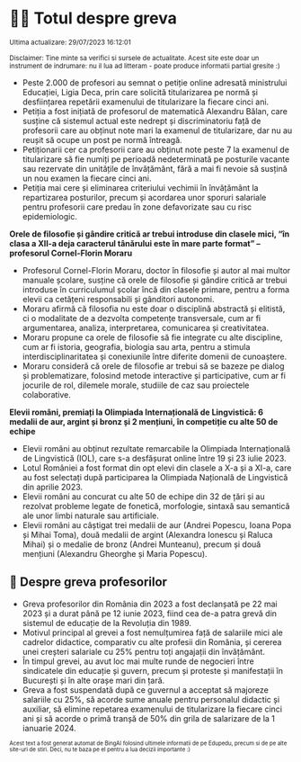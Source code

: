 # 👩‍🏫 Totul despre greva
<sub>Ultima actualizare: 29/07/2023 16:12:01</sub>

<sub>Disclaimer: Tine minte sa verifici si sursele de actualitate. Acest site este doar un instrument de indrumare: nu il lua ad litteram - poate produce informatii partial gresite :)</sub>

- Peste 2.000 de profesori au semnat o petiție online adresată ministrului Educației, Ligia Deca, prin care solicită titularizarea pe normă și desființarea repetării examenului de titularizare la fiecare cinci ani.
- Petiția a fost inițiată de profesorul de matematică Alexandru Bălan, care susține că sistemul actual este nedrept și discriminatoriu față de profesorii care au obținut note mari la examenul de titularizare, dar nu au reușit să ocupe un post pe normă întreagă.
- Petiționarii cer ca profesorii care au obținut note peste 7 la examenul de titularizare să fie numiți pe perioadă nedeterminată pe posturile vacante sau rezervate din unitățile de învățământ, fără a mai fi nevoie să susțină un nou examen la fiecare cinci ani.
- Petiția mai cere și eliminarea criteriului vechimii în învățământ la repartizarea posturilor, precum și acordarea unor sporuri salariale pentru profesorii care predau în zone defavorizate sau cu risc epidemiologic.

**Orele de filosofie și gândire critică ar trebui introduse din clasele mici, “în clasa a XII-a deja caracterul tânărului este în mare parte format” – profesorul Cornel-Florin Moraru**

- Profesorul Cornel-Florin Moraru, doctor în filosofie și autor al mai multor manuale școlare, susține că orele de filosofie și gândire critică ar trebui introduse în curriculumul școlar încă din clasele primare, pentru a forma elevii ca cetățeni responsabili și gânditori autonomi.
- Moraru afirmă că filosofia nu este doar o disciplină abstractă și elitistă, ci o modalitate de a dezvolta competențe transversale, cum ar fi argumentarea, analiza, interpretarea, comunicarea și creativitatea.
- Moraru propune ca orele de filosofie să fie integrate cu alte discipline, cum ar fi istoria, geografia, biologia sau arta, pentru a stimula interdisciplinaritatea și conexiunile între diferite domenii de cunoaștere.
- Moraru consideră că orele de filosofie ar trebui să se bazeze pe dialog și problematizare, folosind metode interactive și participative, cum ar fi jocurile de rol, dilemele morale, studiile de caz sau proiectele colaborative.

**Elevii români, premiați la Olimpiada Internațională de Lingvistică: 6 medalii de aur, argint și bronz și 2 mențiuni, în competiție cu alte 50 de echipe**

- Elevii români au obținut rezultate remarcabile la Olimpiada Internațională de Lingvistică (IOL), care s-a desfășurat online între 19 și 23 iulie 2023.
- Lotul României a fost format din opt elevi din clasele a X-a și a XI-a, care au fost selectați după participarea la Olimpiada Națională de Lingvistică din aprilie 2023.
- Elevii români au concurat cu alte 50 de echipe din 32 de țări și au rezolvat probleme legate de fonetică, morfologie, sintaxă sau semantică ale unor limbi naturale sau artificiale.
- Elevii români au câștigat trei medalii de aur (Andrei Popescu, Ioana Popa și Mihai Toma), două medalii de argint (Alexandra Ionescu și Raluca Mihai) și o medalie de bronz (Andrei Munteanu), precum și două mențiuni (Alexandru Gheorghe și Maria Popescu).

## 🏫 Despre greva profesorilor

- Greva profesorilor din România din 2023 a fost declanșată pe 22 mai 2023 și a durat până pe 12 iunie 2023, fiind cea de-a patra grevă din sistemul de educație de la Revoluția din 1989.
- Motivul principal al grevei a fost nemulțumirea față de salariile mici ale cadrelor didactice, comparativ cu alte profesii din România, și cererea unei creșteri salariale cu 25% pentru toți angajații din învățământ.
- În timpul grevei, au avut loc mai multe runde de negocieri între sindicatele din educație și guvern, precum și proteste și manifestații în București și în alte orașe mari din țară.
- Greva a fost suspendată după ce guvernul a acceptat să majoreze salariile cu 25%, să acorde sume anuale pentru personalul didactic și auxiliar, să elimine repetarea examenului de titularizare la fiecare cinci ani și să acorde o primă tranșă de 50% din grila de salarizare de la 1 ianuarie 2024.


<sub><sub>Acest text a fost generat automat de BingAI folosind ultimele informatii de pe Edupedu, precum si de pe alte site-uri de stiri. Deci, nu te baza pe el pentru a lua decizii importante :)</sub></sub>